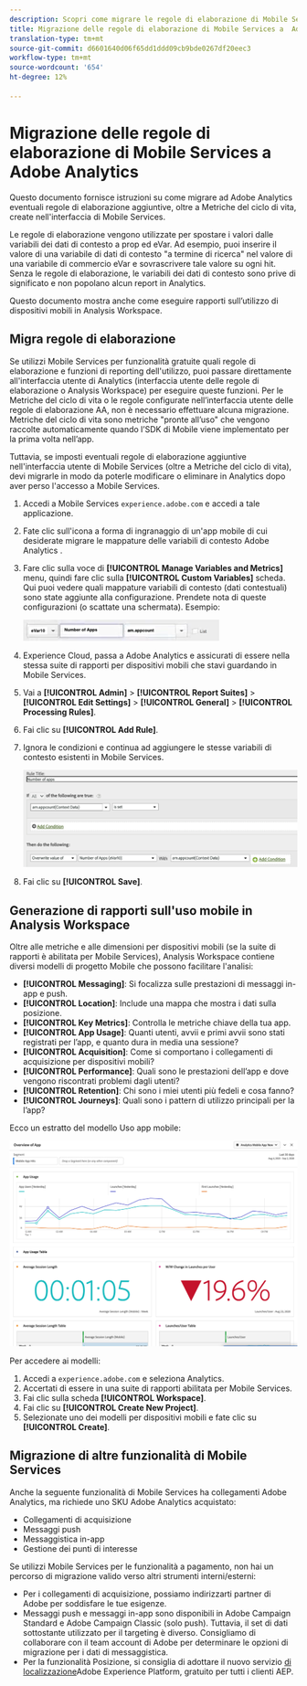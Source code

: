```yaml
---
description: Scopri come migrare le regole di elaborazione di Mobile Services in  Adobe Analytics
title: Migrazione delle regole di elaborazione di Mobile Services a  Adobe Analytics
translation-type: tm+mt
source-git-commit: d6601640d06f65dd1ddd09cb9bde0267df20eec3
workflow-type: tm+mt
source-wordcount: '654'
ht-degree: 12%

---
```



# Migrazione delle regole di elaborazione di Mobile Services a  Adobe Analytics

Questo documento fornisce istruzioni su come migrare ad Adobe Analytics eventuali regole di elaborazione aggiuntive, oltre a Metriche del ciclo di vita, create nell&#39;interfaccia di Mobile Services.

Le regole di elaborazione vengono utilizzate per spostare i valori dalle variabili dei dati di contesto a prop ed eVar. Ad esempio, puoi inserire il valore di una variabile di dati di contesto &quot;a termine di ricerca&quot; nel valore di una variabile di commercio  eVar e sovrascrivere tale valore su ogni hit. Senza le regole di elaborazione, le variabili dei dati di contesto sono prive di significato e non popolano alcun report in Analytics.

Questo documento mostra anche come eseguire rapporti sull’utilizzo di dispositivi mobili in  Analysis Workspace.

## Migra regole di elaborazione

Se utilizzi Mobile Services per funzionalità gratuite quali regole di elaborazione e funzioni di reporting dell&#39;utilizzo, puoi passare direttamente all&#39;interfaccia utente di Analytics (interfaccia utente delle regole di elaborazione o  Analysis Workspace) per eseguire queste funzioni. Per le Metriche del ciclo di vita o le regole configurate nell’interfaccia utente delle regole di elaborazione AA, non è necessario effettuare alcuna migrazione. Metriche del ciclo di vita sono metriche &quot;pronte all’uso&quot; che vengono raccolte automaticamente quando l’SDK di Mobile viene implementato per la prima volta nell’app.

Tuttavia, se imposti eventuali regole di elaborazione aggiuntive nell&#39;interfaccia utente di Mobile Services (oltre a Metriche del ciclo di vita), devi migrarle in modo da poterle modificare o eliminare in Analytics dopo aver perso l&#39;accesso a Mobile Services.

1. Accedi a Mobile Services `experience.adobe.com` e accedi a tale applicazione.
1. Fate clic sull&#39;icona a forma di ingranaggio di un&#39;app mobile di cui desiderate migrare le mappature delle variabili di contesto  Adobe Analytics .
1. Fare clic sulla voce di **[!UICONTROL Manage Variables and Metrics]** menu, quindi fare clic sulla **[!UICONTROL Custom Variables]** scheda. Qui puoi vedere quali mappature variabili di contesto (dati contestuali) sono state aggiunte alla configurazione. Prendete nota di queste configurazioni (o scattate una schermata). Esempio:

   ![Variabile di contesto](assets/context-var.png)

1.  Experience Cloud, passa a  Adobe Analytics e assicurati di essere nella stessa suite di rapporti per dispositivi mobili che stavi guardando in Mobile Services.
1. Vai a **[!UICONTROL Admin]** > **[!UICONTROL Report Suites]** > **[!UICONTROL Edit Settings]** > **[!UICONTROL General]** > **[!UICONTROL Processing Rules]**.
1. Fai clic su **[!UICONTROL Add Rule]**.
1. Ignora le condizioni e continua ad aggiungere le stesse variabili di contesto esistenti in Mobile Services.

   ![Regola di elaborazione](assets/proc-rule.png)

1. Fai clic su **[!UICONTROL Save]**.

## Generazione di rapporti sull&#39;uso mobile in  Analysis Workspace

Oltre alle metriche e alle dimensioni per dispositivi mobili (se la suite di rapporti è abilitata per Mobile Services),  Analysis Workspace contiene diversi modelli di progetto Mobile che possono facilitare l&#39;analisi:

* **[!UICONTROL Messaging]**: Si focalizza sulle prestazioni di messaggi in-app e push.
* **[!UICONTROL Location]**: Include una mappa che mostra i dati sulla posizione.
* **[!UICONTROL Key Metrics]**: Controlla le metriche chiave della tua app.
* **[!UICONTROL App Usage]**: Quanti utenti, avvii e primi avvii sono stati registrati per l’app, e quanto dura in media una sessione?
* **[!UICONTROL Acquisition]**: Come si comportano i collegamenti di acquisizione per dispositivi mobili?
* **[!UICONTROL Performance]**: Quali sono le prestazioni dell’app e dove vengono riscontrati problemi dagli utenti?
* **[!UICONTROL Retention]**: Chi sono i miei utenti più fedeli e cosa fanno?
* **[!UICONTROL Journeys]**: Quali sono i pattern di utilizzo principali per la l’app?

Ecco un estratto del modello Uso app mobile:

![Utilizzo app mobile](assets/mobile-app-usage.png)

Per accedere ai modelli:

1. Accedi a `experience.adobe.com` e seleziona Analytics.
1. Accertati di essere in una suite di rapporti abilitata per Mobile Services.
1. Fai clic sulla scheda **[!UICONTROL Workspace]**.
1. Fai clic su **[!UICONTROL Create New Project]**.
1. Selezionate uno dei modelli per dispositivi mobili e fate clic su **[!UICONTROL Create]**.

## Migrazione di altre funzionalità di Mobile Services

Anche la seguente funzionalità di Mobile Services ha collegamenti  Adobe Analytics, ma richiede uno SKU Adobe Analytics  acquistato:

* Collegamenti di acquisizione
* Messaggi push
* Messaggistica in-app
* Gestione dei punti di interesse

Se utilizzi Mobile Services per le funzionalità a pagamento, non hai un percorso di migrazione valido verso altri strumenti interni/esterni:

* Per i collegamenti di acquisizione, possiamo indirizzarti  partner di Adobe per soddisfare le tue esigenze.
* Messaggi push e messaggi in-app sono disponibili in  Adobe Campaign Standard e Adobe Campaign Classic (solo push). Tuttavia, il set di dati sottostante utilizzato per il targeting è diverso. Consigliamo di collaborare con il team  account di Adobe per determinare le opzioni di migrazione per i dati di messaggistica.
* Per la funzionalità Posizione, si consiglia di adottare il nuovo servizio [di localizzazione](https://www.adobe.com/experience-platform/location-service.html)Adobe Experience Platform, gratuito per tutti i clienti AEP.

